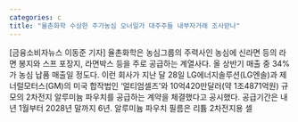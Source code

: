```yaml
---
categories: c
title: "율촌화학 수상한 주가농심 오너일가 대주주들 내부자거래 조사받나"
---
```

[금융소비자뉴스 이동준 기자] 율촌화학은 농심그룹의 주력사인 농심에 신라면 등의 라면 봉지와 스프 포장지, 라면박스 등을 주로 공급하는 계열사다. 올 상반기 매출 중 34%가 농심 납품 매출일 정도다. 이런 회사가 지난 달 28일 LG에너지솔루션(LG엔솔)과 제너럴모터스(GM)의 미국 합작법인 &lsquo;얼티엄셀즈&rsquo;와 10억420만달러(약 1조4871억원) 규모의 2차전지 알루미늄 파우치를 공급하는 계약을 체결했다고 공시했다. 공급기간은 내년 1월부터 2028년 말까지 6년. 알루미늄 파우치 필름은 리튬 2차전지용 셀